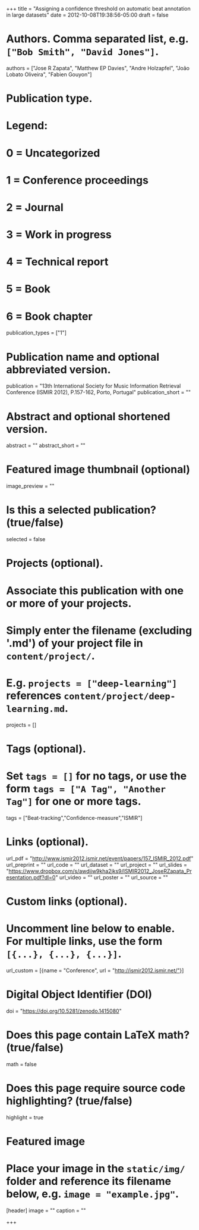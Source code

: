 +++
title = "Assigning a confidence threshold on automatic beat annotation in large datasets"
date = 2012-10-08T19:38:56-05:00
draft = false

# Authors. Comma separated list, e.g. `["Bob Smith", "David Jones"]`.
authors = ["Jose R Zapata", "Matthew EP Davies", "Andre Holzapfel", "João Lobato Oliveira", "Fabien Gouyon"]

# Publication type.
# Legend:
# 0 = Uncategorized
# 1 = Conference proceedings
# 2 = Journal
# 3 = Work in progress
# 4 = Technical report
# 5 = Book
# 6 = Book chapter
publication_types = ["1"]

# Publication name and optional abbreviated version.
publication = "13th International Society for Music Information Retrieval Conference (ISMIR 2012), P.157-162, Porto, Portugal"
publication_short = ""

# Abstract and optional shortened version.
abstract = ""
abstract_short = ""

# Featured image thumbnail (optional)
image_preview = ""

# Is this a selected publication? (true/false)
selected = false

# Projects (optional).
#   Associate this publication with one or more of your projects.
#   Simply enter the filename (excluding '.md') of your project file in `content/project/`.
#   E.g. `projects = ["deep-learning"]` references `content/project/deep-learning.md`.
projects = []

# Tags (optional).
#   Set `tags = []` for no tags, or use the form `tags = ["A Tag", "Another Tag"]` for one or more tags.
tags = ["Beat-tracking","Confidence-measure","ISMIR"]

# Links (optional).
url_pdf = "http://www.ismir2012.ismir.net/event/papers/157_ISMIR_2012.pdf"
url_preprint = ""
url_code = ""
url_dataset = ""
url_project = ""
url_slides = "https://www.dropbox.com/s/awdjjw9kha2jks9/ISMIR2012_JoseRZapata_Presentation.pdf?dl=0"
url_video = ""
url_poster = ""
url_source = ""

# Custom links (optional).
#   Uncomment line below to enable. For multiple links, use the form `[{...}, {...}, {...}]`.
url_custom = [{name = "Conference", url = "http://ismir2012.ismir.net/"}]

# Digital Object Identifier (DOI)
doi = "https://doi.org/10.5281/zenodo.1415080"

# Does this page contain LaTeX math? (true/false)
math = false

# Does this page require source code highlighting? (true/false)
highlight = true

# Featured image
# Place your image in the `static/img/` folder and reference its filename below, e.g. `image = "example.jpg"`.
[header]
image = ""
caption = ""

+++
